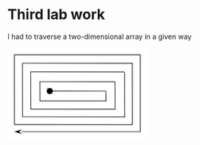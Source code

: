 # Third lab work
I had to traverse a two-dimensional array in a given way 

![pic](https://github.com/rogosnyi/Labs_ASD/blob/main/lab3/screenshots/variant.png)
